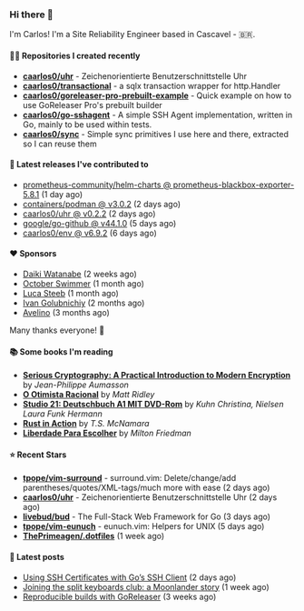 ### Hi there 👋

I'm Carlos! I'm a Site Reliability Engineer based in Cascavel - 🇧🇷.

#### 👨‍💻 Repositories I created recently
- **[caarlos0/uhr](https://github.com/caarlos0/uhr)** - Zeichenorientierte Benutzerschnittstelle Uhr
- **[caarlos0/transactional](https://github.com/caarlos0/transactional)** - a sqlx transaction wrapper for http.Handler
- **[caarlos0/goreleaser-pro-prebuilt-example](https://github.com/caarlos0/goreleaser-pro-prebuilt-example)** - Quick example on how to use GoReleaser Pro&#39;s prebuilt builder
- **[caarlos0/go-sshagent](https://github.com/caarlos0/go-sshagent)** - A simple SSH Agent implementation, written in Go, mainly to be used within tests.
- **[caarlos0/sync](https://github.com/caarlos0/sync)** - Simple sync primitives I use here and there, extracted so I can reuse them

#### 🚀 Latest releases I've contributed to


- [prometheus-community/helm-charts @ prometheus-blackbox-exporter-5.8.1](https://github.com/prometheus-community/helm-charts/releases/tag/prometheus-blackbox-exporter-5.8.1) (1 day ago)
- [containers/podman @ v3.0.2](https://github.com/containers/podman/releases/tag/v3.0.2) (2 days ago)
- [caarlos0/uhr @ v0.2.2](https://github.com/caarlos0/uhr/releases/tag/v0.2.2) (2 days ago)
- [google/go-github @ v44.1.0](https://github.com/google/go-github/releases/tag/v44.1.0) (5 days ago)
- [caarlos0/env @ v6.9.2](https://github.com/caarlos0/env/releases/tag/v6.9.2) (6 days ago)

#### ❤️ Sponsors
- [Daiki Watanabe](https://github.com/daikw) (2 weeks ago)
- [October Swimmer](https://github.com/octoberswimmer) (1 month ago)
- [Luca Steeb](https://github.com/steebchen) (1 month ago)
- [Ivan Golubnichiy](https://github.com/h1kkan) (2 months ago)
- [Avelino](https://github.com/avelino) (3 months ago)

Many thanks everyone! 🙏

#### 📚 Some books I'm reading
- **[Serious Cryptography: A Practical Introduction to Modern Encryption](https://www.goodreads.com/book/show/36265193-serious-cryptography)** by _Jean-Philippe Aumasson_
- **[O Otimista Racional](https://www.goodreads.com/book/show/32706964-o-otimista-racional)** by _Matt Ridley_
- **[Studio 21: Deutschbuch A1 MIT DVD-Rom](https://www.goodreads.com/book/show/25495148-studio-21)** by _Kuhn Christina, Nielsen Laura Funk Hermann_
- **[Rust in Action](https://www.goodreads.com/book/show/45731908-rust-in-action)** by _T.S. McNamara_
- **[Liberdade Para Escolher](https://www.goodreads.com/book/show/17238591-liberdade-para-escolher)** by _Milton Friedman_

#### ⭐ Recent Stars


- **[tpope/vim-surround](https://github.com/tpope/vim-surround)** - surround.vim: Delete/change/add parentheses/quotes/XML-tags/much more with ease (2 days ago)
- **[caarlos0/uhr](https://github.com/caarlos0/uhr)** - Zeichenorientierte Benutzerschnittstelle Uhr (2 days ago)
- **[livebud/bud](https://github.com/livebud/bud)** - The Full-Stack Web Framework for Go (3 days ago)
- **[tpope/vim-eunuch](https://github.com/tpope/vim-eunuch)** - eunuch.vim: Helpers for UNIX (5 days ago)
- **[ThePrimeagen/.dotfiles](https://github.com/ThePrimeagen/.dotfiles)** (1 week ago)

#### 📄 Latest posts
- [Using SSH Certificates with Go’s SSH Client](https://carlosbecker.com/posts/golang-ssh-client-certificates/) (2 days ago)
- [Joining the split keyboards club: a Moonlander story](https://carlosbecker.com/posts/split-keyboard-moonlander/) (1 week ago)
- [Reproducible builds with GoReleaser](https://carlosbecker.com/posts/goreleaser-reproducible-buids/) (3 weeks ago)
